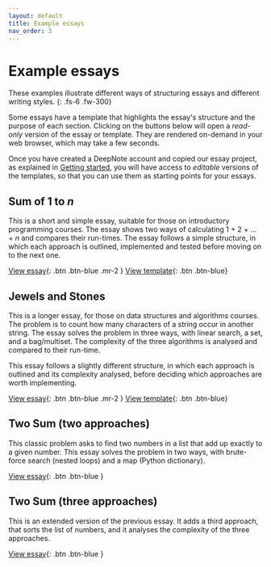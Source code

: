 ```yaml
---
layout: default
title: Example essays
nav_order: 3
---
```

# Example essays

These examples illustrate different ways of structuring essays and different writing styles.
{: .fs-6 .fw-300}

Some essays have a template that highlights the essay's structure and
the purpose of each section.
Clicking on the buttons below will open a *read-only* version of the essay or template.
They are rendered on-demand in your web browser, which may take a few seconds.

Once you have created a DeepNote account and copied our essay project,
as explained in [Getting started]({{site.baseurl}}/getting-started),
you will have access to *editable* versions of the templates, so that
you can use them as starting points for your essays.

## Sum of 1 to *n*

This is a short and simple essay, suitable for those on introductory programming courses.
The essay shows two ways of calculating 1 + 2 + ... + *n* and compares their run-times.
The essay follows a simple structure, in which each approach is outlined, implemented
and tested before moving on to the next one.

[View essay](https://nbviewer.org/github/dsa-ou/algoesup/blob/main/DeepNote/example-1-to-n.ipynb){: .btn .btn-blue .mr-2 }
[View template](https://nbviewer.org/github/dsa-ou/algoesup/blob/main/DeepNote/template-intro-programming.ipynb){: .btn .btn-blue}

## Jewels and Stones

This is a longer essay, for those on data structures and algorithms courses.
The problem is to count how many characters of a string occur in another string.
The essay solves the problem in three ways, with linear search, a set, and a bag/multiset.
The complexity of the three algorithms is analysed and compared to their run-time.

This essay follows a slightly different structure, in which each approach is outlined and
its complexity analysed, before deciding which approaches are worth implementing.

[View essay](https://nbviewer.org/github/dsa-ou/algoesup/blob/main/DeepNote/example-jewels.ipynb){: .btn .btn-blue .mr-2 }
[View template](https://nbviewer.org/github/dsa-ou/algoesup/blob/main/DeepNote/template-data-structures.ipynb){: .btn .btn-blue}

## Two Sum (two approaches)

This classic problem asks to find two numbers in a list that add up exactly to a given number.
This essay solves the problem in two ways, with brute-force search (nested loops)
and a map (Python dictionary).

[View essay](https://nbviewer.org/github/dsa-ou/algoesup/blob/main/DeepNote/example-two-sum-2.ipynb){: .btn .btn-blue }

## Two Sum (three approaches)
This is an extended version of the previous essay.
It adds a third approach, that sorts the list of numbers, and
it analyses the complexity of the three approaches.

[View essay](https://nbviewer.org/github/dsa-ou/algoesup/blob/main/DeepNote/example-two-sum-3.ipynb){: .btn .btn-blue }
